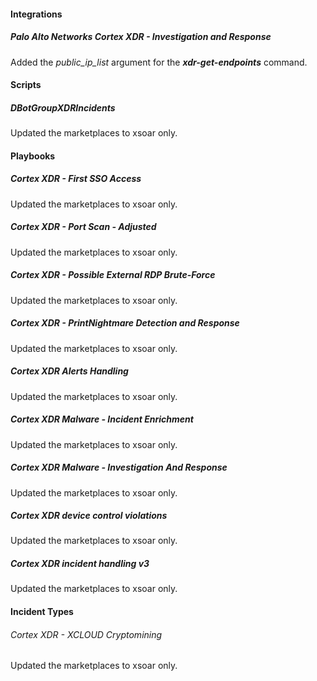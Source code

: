 
#### Integrations

##### Palo Alto Networks Cortex XDR - Investigation and Response

Added the *public_ip_list* argument for the ***xdr-get-endpoints*** command.

#### Scripts

##### DBotGroupXDRIncidents

Updated the marketplaces to xsoar only.

#### Playbooks

##### Cortex XDR - First SSO Access

Updated the marketplaces to xsoar only.

##### Cortex XDR - Port Scan - Adjusted

Updated the marketplaces to xsoar only.

##### Cortex XDR - Possible External RDP Brute-Force

Updated the marketplaces to xsoar only.

##### Cortex XDR - PrintNightmare Detection and Response

Updated the marketplaces to xsoar only.

##### Cortex XDR Alerts Handling

Updated the marketplaces to xsoar only.

##### Cortex XDR Malware - Incident Enrichment

Updated the marketplaces to xsoar only.

##### Cortex XDR Malware - Investigation And Response

Updated the marketplaces to xsoar only.

##### Cortex XDR device control violations

Updated the marketplaces to xsoar only.

##### Cortex XDR incident handling v3

Updated the marketplaces to xsoar only.

#### Incident Types

###### Cortex XDR - XCLOUD Cryptomining

Updated the marketplaces to xsoar only.
